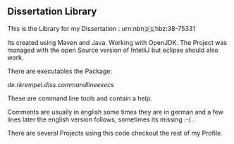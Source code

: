 ## Dissertation Library

This is the Library for my Dissertation : urn:nbn:de:hbz:38-75331

Its created using Maven and Java. Working with OpenJDK. The Project was managed with the open Source version of IntelliJ but eclipse should also work.

There are executables the Package:

_de.rkrempel.diss.commandlineexecs_

These are command line tools and contain a help.

Comments are usually in english some times they are in german and a few lines later the english version follows, sometimes its missing :-( .

There are several Projects using this code checkout the rest of my Profile.